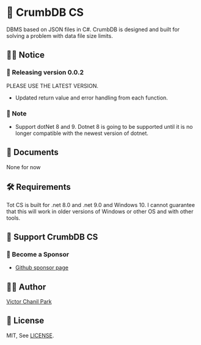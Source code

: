 # 🥇 CrumbDB CS
DBMS based on JSON files in C#. CrumbDB is designed and built for solving a problem with data file size limits.

## 👨‍🏫 Notice

### 🎉 Releasing version 0.0.2
PLEASE USE THE LATEST VERSION.
- Updated return value and error handling from each function.

### 📢 Note
- Support dotNet 8 and 9. Dotnet 8 is going to be supported until it is no longer compatible with the newest version of dotnet.

## 📖 Documents
None for now

## 🛠 Requirements

Tot CS is built for .net 8.0 and .net 9.0 and Windows 10. I cannot guarantee that this will work in older versions of Windows or other OS and with other tools.

## 💪 Support CrumbDB CS

### 👼 Become a Sponsor

- [Github sponsor page](https://github.com/sponsors/opdev1004)

## 👨‍💻 Author

[Victor Chanil Park](https://github.com/opdev1004)

## 💯 License

MIT, See [LICENSE](./LICENSE).
